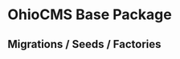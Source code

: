# OhioCMS Base Package

## Migrations / Seeds / Factories

```php artisan vendor:publish --provider="Ohio\Base\BaseServiceProvider" --force
```